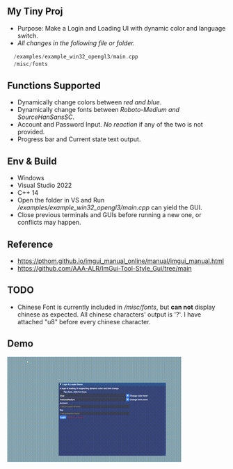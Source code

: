 ## My Tiny Proj
- Purpose: Make a Login and Loading UI with dynamic color and language switch.
- _All changes in the following file or folder._
```cpp
  /examples/example_win32_opengl3/main.cpp
  /misc/fonts
```

## Functions Supported
- Dynamically change colors between _red and blue_.
- Dynamically change fonts between _Roboto-Medium and SourceHanSansSC_.
- Account and Password Input. _No reaction_ if any of the two is not provided.
- Progress bar and Current state text output.

## Env & Build
- Windows 
- Visual Studio 2022
- C++ 14
- Open the folder in VS and Run _/examples/example_win32_opengl3/main.cpp_ can yield the GUI.
- Close previous terminals and GUIs before running a new one, or conflicts may happen. 

## Reference
- <https://pthom.github.io/imgui_manual_online/manual/imgui_manual.html>
- https://github.com/AAA-ALR/ImGui-Tool-Style_Gui/tree/main

## TODO
- Chinese Font is currently included in _/misc/fonts_, but **can not** display chinese as expected. All chinese characters' output is '?'. I have attached "u8" before every chinese character.

## Demo
![](demo/demo.gif)